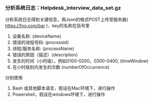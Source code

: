 ### 分析系统日志：Helpdesk_interview_data_set.gz

分析系统日志得到关键信息，用Json的格式POST上传至服务器( https://foo.com/bar )，key的名称在括号里

1. 设备名称: (deviceName)
2. 错误的进程号码: (processId)
3. 进程/服务名称: (processName)
3. 错误的原因（描述）(description)
4. 发生的时间（小时级），例如0100-0200，0300-0400, (timeWindow)
4. 在小时级别内发生的次数 (numberOfOccurrence)

分别使用

1. Bash 或其他脚本语言，假设在Mac环境下，进行操作
2. Powershell，假设在windows环境下，进行操作
